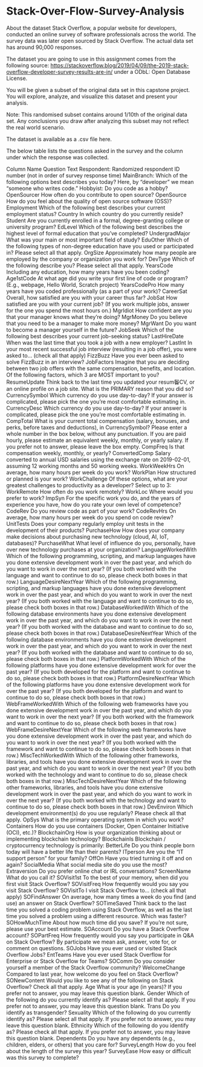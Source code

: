 # Stack-Over-Flow-Survey-Analysis

About the dataset
Stack Overflow, a popular website for developers, conducted an online survey of software professionals across the world. The survey data was later open sourced by Stack Overflow. The actual data set has around 90,000 responses.

The dataset you are going to use in this assignment comes from the following source: https://stackoverflow.blog/2019/04/09/the-2019-stack-overflow-developer-survey-results-are-in/ under a ODbL: Open Database License.

You will be given a subset of the original data set in this capstone project. You will explore, analyze, and visualize this dataset and present your analysis.

Note: This randomised subset contains around 1/10th of the original data set. Any conclusions you draw after analyzing this subset may not reflect the real world scenario.

The dataset is available as a .csv file here.

The below table lists the questions asked in the survey and the column under which the response was collected.

Column Name	                                 Question Text
Respondent: 	Randomized respondent ID number (not in order of survey response time)
MainBranch: 	Which of the following options best describes you today? Here, by “developer” we mean “someone who writes code.”
Hobbyist: 	Do you code as a hobby?
OpenSourcer	How often do you contribute to open source?
OpenSource	How do you feel about the quality of open source software (OSS)?
Employment	Which of the following best describes your current employment status?
Country	In which country do you currently reside?
Student	Are you currently enrolled in a formal, degree-granting college or university program?
EdLevel	Which of the following best describes the highest level of formal education that you’ve completed?
UndergradMajor	What was your main or most important field of study?
EduOther	Which of the following types of non-degree education have you used or participated in? Please select all that apply.
OrgSize	Approximately how many people are employed by the company or organization you work for?
DevType	Which of the following describe you? Please select all that apply.
YearsCode	Including any education, how many years have you been coding?
Age1stCode	At what age did you write your first line of code or program? (E.g., webpage, Hello World, Scratch project)
YearsCodePro	How many years have you coded professionally (as a part of your work)?
CareerSat	Overall, how satisfied are you with your career thus far?
JobSat	How satisfied are you with your current job? (If you work multiple jobs, answer for the one you spend the most hours on.)
MgrIdiot	How confident are you that your manager knows what they’re doing?
MgrMoney	Do you believe that you need to be a manager to make more money?
MgrWant	Do you want to become a manager yourself in the future?
JobSeek	Which of the following best describes your current job-seeking status?
LastHireDate	When was the last time that you took a job with a new employer?
LastInt	In your most recent successful job interview (resulting in a job offer), you were asked to… (check all that apply)
FizzBuzz	Have you ever been asked to solve FizzBuzz in an interview?
JobFactors	Imagine that you are deciding between two job offers with the same compensation, benefits, and location. Of the following factors, which 3 are MOST important to you?
ResumeUpdate	Think back to the last time you updated your resum鬠CV, or an online profile on a job site. What is the PRIMARY reason that you did so?
CurrencySymbol	Which currency do you use day-to-day? If your answer is complicated, please pick the one you’re most comfortable estimating in.
CurrencyDesc	Which currency do you use day-to-day? If your answer is complicated, please pick the one you’re most comfortable estimating in.
CompTotal	What is your current total compensation (salary, bonuses, and perks, before taxes and deductions), in CurrencySymbol? Please enter a whole number in the box below, without any punctuation. If you are paid hourly, please estimate an equivalent weekly, monthly, or yearly salary. If you prefer not to answer, please leave the box empty.
CompFreq	Is that compensation weekly, monthly, or yearly?
ConvertedComp	Salary converted to annual USD salaries using the exchange rate on 2019-02-01, assuming 12 working months and 50 working weeks.
WorkWeekHrs	On average, how many hours per week do you work?
WorkPlan	How structured or planned is your work?
WorkChallenge	Of these options, what are your greatest challenges to productivity as a developer? Select up to 3:
WorkRemote	How often do you work remotely?
WorkLoc	Where would you prefer to work?
ImpSyn	For the specific work you do, and the years of experience you have, how do you rate your own level of competence?
CodeRev	Do you review code as part of your work?
CodeRevHrs	On average, how many hours per week do you spend on code review?
UnitTests	Does your company regularly employ unit tests in the development of their products?
PurchaseHow	How does your company make decisions about purchasing new technology (cloud, AI, IoT, databases)?
PurchaseWhat	What level of influence do you, personally, have over new technology purchases at your organization?
LanguageWorkedWith	Which of the following programming, scripting, and markup languages have you done extensive development work in over the past year, and which do you want to work in over the next year? (If you both worked with the language and want to continue to do so, please check both boxes in that row.)
LanguageDesireNextYear	Which of the following programming, scripting, and markup languages have you done extensive development work in over the past year, and which do you want to work in over the next year? (If you both worked with the language and want to continue to do so, please check both boxes in that row.)
DatabaseWorkedWith	Which of the following database environments have you done extensive development work in over the past year, and which do you want to work in over the next year? (If you both worked with the database and want to continue to do so, please check both boxes in that row.)
DatabaseDesireNextYear	Which of the following database environments have you done extensive development work in over the past year, and which do you want to work in over the next year? (If you both worked with the database and want to continue to do so, please check both boxes in that row.)
PlatformWorkedWith	Which of the following platforms have you done extensive development work for over the past year? (If you both developed for the platform and want to continue to do so, please check both boxes in that row.)
PlatformDesireNextYear	Which of the following platforms have you done extensive development work for over the past year? (If you both developed for the platform and want to continue to do so, please check both boxes in that row.)
WebFrameWorkedWith	Which of the following web frameworks have you done extensive development work in over the past year, and which do you want to work in over the next year? (If you both worked with the framework and want to continue to do so, please check both boxes in that row.)
WebFrameDesireNextYear	Which of the following web frameworks have you done extensive development work in over the past year, and which do you want to work in over the next year? (If you both worked with the framework and want to continue to do so, please check both boxes in that row.)
MiscTechWorkedWith	Which of the following other frameworks, libraries, and tools have you done extensive development work in over the past year, and which do you want to work in over the next year? (If you both worked with the technology and want to continue to do so, please check both boxes in that row.)
MiscTechDesireNextYear	Which of the following other frameworks, libraries, and tools have you done extensive development work in over the past year, and which do you want to work in over the next year? (If you both worked with the technology and want to continue to do so, please check both boxes in that row.)
DevEnviron	Which development environment(s) do you use regularly? Please check all that apply.
OpSys	What is the primary operating system in which you work?
Containers	How do you use containers (Docker, Open Container Initiative (OCI), etc.)?
BlockchainOrg	How is your organization thinking about or implementing blockchain technology?
BlockchainIs	Blockchain / cryptocurrency technology is primarily:
BetterLife	Do you think people born today will have a better life than their parents?
ITperson	Are you the “IT support person” for your family?
OffOn	Have you tried turning it off and on again?
SocialMedia	What social media site do you use the most?
Extraversion	Do you prefer online chat or IRL conversations?
ScreenName	What do you call it?
SOVisit1st	To the best of your memory, when did you first visit Stack Overflow?
SOVisitFreq	How frequently would you say you visit Stack Overflow?
SOVisitTo	I visit Stack Overflow to… (check all that apply)
SOFindAnswer	On average, how many times a week do you find (and use) an answer on Stack Overflow?
SOTimeSaved	Think back to the last time you solved a coding problem using Stack Overflow, as well as the last time you solved a problem using a different resource. Which was faster?
SOHowMuchTime	About how much time did you save? If you’re not sure, please use your best estimate.
SOAccount	Do you have a Stack Overflow account?
SOPartFreq	How frequently would you say you participate in Q&A on Stack Overflow? By participate we mean ask, answer, vote for, or comment on questions.
SOJobs	Have you ever used or visited Stack Overflow Jobs?
EntTeams	Have you ever used Stack Overflow for Enterprise or Stack Overflow for Teams?
SOComm	Do you consider yourself a member of the Stack Overflow community?
WelcomeChange	Compared to last year, how welcome do you feel on Stack Overflow?
SONewContent	Would you like to see any of the following on Stack Overflow? Check all that apply.
Age	What is your age (in years)? If you prefer not to answer, you may leave this question blank.
Gender	Which of the following do you currently identify as? Please select all that apply. If you prefer not to answer, you may leave this question blank.
Trans	Do you identify as transgender?
Sexuality	Which of the following do you currently identify as? Please select all that apply. If you prefer not to answer, you may leave this question blank.
Ethnicity	Which of the following do you identify as? Please check all that apply. If you prefer not to answer, you may leave this question blank.
Dependents	Do you have any dependents (e.g., children, elders, or others) that you care for?
SurveyLength	How do you feel about the length of the survey this year?
SurveyEase	How easy or difficult was this survey to complete?
